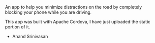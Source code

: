 An app to help you minimize distractions on the road by completely blocking your phone while you are driving.

This app was built with Apache Cordova, I have just uploaded the static portion of it.

- Anand Srinivasan
